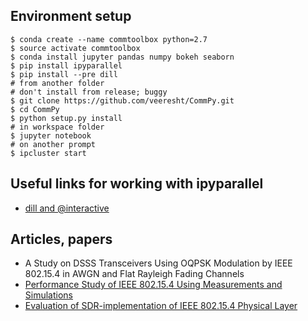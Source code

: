 ## Environment setup

```
$ conda create --name commtoolbox python=2.7
$ source activate commtoolbox
$ conda install jupyter pandas numpy bokeh seaborn
$ pip install ipyparallel
$ pip install --pre dill
# from another folder
# don't install from release; buggy
$ git clone https://github.com/veeresht/CommPy.git
$ cd CommPy
$ python setup.py install
# in workspace folder
$ jupyter notebook
# on another prompt
$ ipcluster start
```

## Useful links for working with ipyparallel

* [dill and @interactive](http://nbviewer.ipython.org/github/ipython/ipython/blob/rel-2.2.0/examples/Parallel%20Computing/Using%20Dill.ipynb)

## Articles, papers

* A Study on DSSS Transceivers Using OQPSK Modulation by IEEE 802.15.4 in AWGN and Flat Rayleigh Fading Channels
* [Performance Study of IEEE 802.15.4 Using Measurements and Simulations](https://www.inets.rwth-aachen.de/pub/ZigBee.pdf)
* [Evaluation of SDR-implementation of IEEE 802.15.4 Physical Layer](http://www.diva-portal.org/smash/get/diva2:349061/FULLTEXT01.pdf)